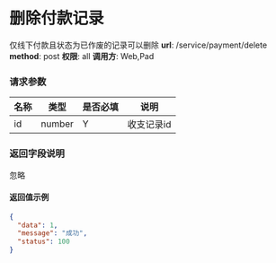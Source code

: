 删除付款记录
=======

仅线下付款且状态为已作废的记录可以删除
**url**: /service/payment/delete
**method**: post
**权限**: all
**调用方**: Web,Pad    

### 请求参数
|    名称   |  类型  | 是否必填 |    说明    |
|-----------|--------|----------|------------|
| id        | number | Y        | 收支记录id |

### 返回字段说明

忽略

#### 返回值示例

```json
{
  "data": 1,
  "message": "成功",
  "status": 100
}
```